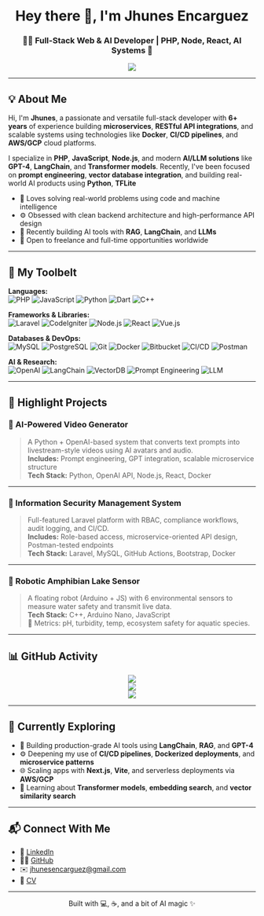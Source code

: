 <h1 align="center">Hey there 👋, I'm Jhunes Encarguez</h1>
<h3 align="center">🧑‍💻 Full-Stack Web & AI Developer | PHP, Node, React, AI Systems 🚀</h3>

<p align="center">
  <img src="https://readme-typing-svg.demolab.com/?lines=Innovative%20Full-stack%20Developer;AI-Powered%20Solutions%20Builder;Backend%20Wizard%20%F0%9F%9A%80;Always%20Learning%20New%20Things%20%E2%9C%A8&center=true&width=600&height=45&pause=1000&color=F97316&vCenter=true&size=22" />
</p>

---

## 💡 About Me

Hi, I'm **Jhunes**, a passionate and versatile full-stack developer with **6+ years** of experience building **microservices**, **RESTful API integrations**, and scalable systems using technologies like **Docker**, **CI/CD pipelines**, and **AWS/GCP** cloud platforms.

I specialize in **PHP**, **JavaScript**, **Node.js**, and modern **AI/LLM solutions** like **GPT-4**, **LangChain**, and **Transformer models**. Recently, I've been focused on **prompt engineering**, **vector database integration**, and building real-world AI products using **Python**, **TFLite**

- 🧠 Loves solving real-world problems using code and machine intelligence  
- ⚙️ Obsessed with clean backend architecture and high-performance API design  
- 🤖 Recently building AI tools with **RAG**, **LangChain**, and **LLMs**  
- 🧩 Open to freelance and full-time opportunities worldwide

---

## 🧰 My Toolbelt

**Languages:**  
![PHP](https://img.shields.io/badge/PHP-777BB4?style=flat&logo=php&logoColor=white) 
![JavaScript](https://img.shields.io/badge/JavaScript-F7DF1E?style=flat&logo=javascript&logoColor=black)
![Python](https://img.shields.io/badge/Python-3776AB?style=flat&logo=python&logoColor=white) 
![Dart](https://img.shields.io/badge/Dart-0175C2?style=flat&logo=dart&logoColor=white)
![C++](https://img.shields.io/badge/C++-00599C?style=flat&logo=cplusplus&logoColor=white)

**Frameworks & Libraries:**  
![Laravel](https://img.shields.io/badge/Laravel-F9322C?style=flat&logo=laravel&logoColor=white)
![CodeIgniter](https://img.shields.io/badge/CodeIgniter-E44D26?style=flat&logo=codeigniter&logoColor=white)
![Node.js](https://img.shields.io/badge/Node.js-339933?style=flat&logo=nodedotjs&logoColor=white)
![React](https://img.shields.io/badge/React-20232A?style=flat&logo=react&logoColor=61DAFB)
![Vue.js](https://img.shields.io/badge/Vue.js-35495E?style=flat&logo=vue.js&logoColor=4FC08D)

**Databases & DevOps:**  
![MySQL](https://img.shields.io/badge/MySQL-4479A1?style=flat&logo=mysql&logoColor=white)
![PostgreSQL](https://img.shields.io/badge/PostgreSQL-336791?style=flat&logo=postgresql&logoColor=white)
![Git](https://img.shields.io/badge/Git-F05032?style=flat&logo=git&logoColor=white)
![Docker](https://img.shields.io/badge/Docker-2496ED?style=flat&logo=docker&logoColor=white)
![Bitbucket](https://img.shields.io/badge/Bitbucket-0052CC?style=flat&logo=bitbucket&logoColor=white)
![CI/CD](https://img.shields.io/badge/CI%2FCD-Pipeline-blue?style=flat&logo=wrench&logoColor=white)
![Postman](https://img.shields.io/badge/Postman-FF6C37?style=flat&logo=postman&logoColor=white)

**AI & Research:**  
![OpenAI](https://img.shields.io/badge/OpenAI-412991?style=flat&logo=openai&logoColor=white)
![LangChain](https://img.shields.io/badge/LangChain-00B4D8?style=flat)
![VectorDB](https://img.shields.io/badge/Vector-DB-blueviolet)
![Prompt Engineering](https://img.shields.io/badge/Prompt--Engineering-FACC15?style=flat)
![LLM](https://img.shields.io/badge/LLM-GPT--4-purple)

---

## 🚀 Highlight Projects

### 🎥 AI-Powered Video Generator
> A Python + OpenAI-based system that converts text prompts into livestream-style videos using AI avatars and audio.  
**Includes:** Prompt engineering, GPT integration, scalable microservice structure  
**Tech Stack:** Python, OpenAI API, Node.js, React, Docker

---

### 🔐 Information Security Management System
> Full-featured Laravel platform with RBAC, compliance workflows, audit logging, and CI/CD.  
**Includes:** Role-based access, microservice-oriented API design, Postman-tested endpoints  
**Tech Stack:** Laravel, MySQL, GitHub Actions, Bootstrap, Docker

---

### 🐸 Robotic Amphibian Lake Sensor
> A floating robot (Arduino + JS) with 6 environmental sensors to measure water safety and transmit live data.  
**Tech Stack:** C++, Arduino Nano, JavaScript  
🧪 Metrics: pH, turbidity, temp, ecosystem safety for aquatic species.

---

## 📊 GitHub Activity

<p align="center">
  <img src="https://github-readme-stats.vercel.app/api?username=guileston13&show_icons=true&theme=radical&hide=issues" />
  <br/>
  <img src="https://github-readme-streak-stats.herokuapp.com/?user=guileston13&theme=radical" />
  <br/>
  <img src="https://github-readme-stats.vercel.app/api/top-langs/?username=guileston13&layout=compact&theme=radical" />
</p>

---

## 🎯 Currently Exploring

- 🤖 Building production-grade AI tools using **LangChain**, **RAG**, and **GPT-4**
- ⚙️ Deepening my use of **CI/CD pipelines**, **Dockerized deployments**, and **microservice patterns**
- 🌐 Scaling apps with **Next.js**, **Vite**, and serverless deployments via **AWS/GCP**
- 🧠 Learning about **Transformer models**, **embedding search**, and **vector similarity search**

---

## 📬 Connect With Me

- 💼 [LinkedIn](https://www.linkedin.com/in/jhunes-encarguez-3ba806171/)
- 🧑‍💻 [GitHub](https://github.com/guileston13)
- ✉️ jhunesencarguez@gmail.com
- 📄 [CV](https://drive.google.com/file/d/1B9Lk8FJDbeHNZ8wVuixhTCeWE3VhcORz/view?usp=sharing)

---

<p align="center">Built with 💻, ☕, and a bit of AI magic ✨</p>
